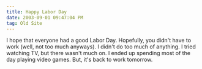 ```yaml
---
title: Happy Labor Day
date: 2003-09-01 09:47:04 PM
tag: Old Site
---
```


I hope that everyone had a good Labor Day. Hopefully, you didn't have to work (well, not too much anyways). I didn't do too much of anything. I tried watching TV, but there wasn't much on. I ended up spending most of the day playing video games. But, it's back to work tomorrow.